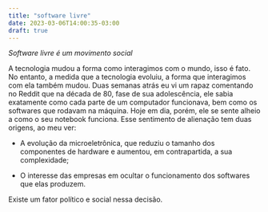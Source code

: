 ```yaml
---
title: "software livre"
date: 2023-03-06T14:00:35-03:00
draft: true
---
```


_Software livre é um movimento social_ <br>

A tecnologia mudou a forma como interagimos com o mundo, isso é fato. No entanto, a medida que a tecnologia evoluiu, a forma que interagimos com ela também mudou. Duas semanas atrás eu vi um rapaz comentando no Reddit que na década de 80, fase de sua adolescência, ele sabia exatamente como cada parte de um computador funcionava, bem como os softwares que rodavam na máquina. Hoje em dia, porém, ele se sente alheio a como o seu notebook funciona. Esse sentimento de alienação tem duas origens, ao meu ver:

- A evolução da microeletrônica, que reduziu o tamanho dos componentes de hardware e aumentou, em contrapartida, a sua complexidade;

- O interesse das empresas em ocultar o funcionamento dos softwares que elas produzem.

Existe um fator político e social nessa decisão.
